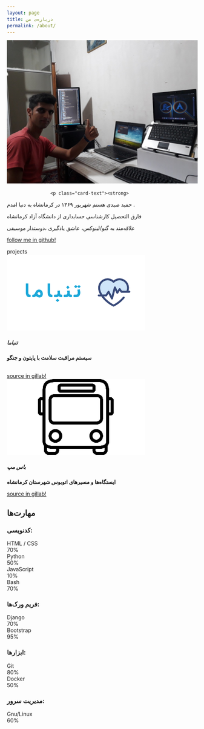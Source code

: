 ```yaml
---
layout: page
title: درباره‌ی من
permalink: /about/
---
```



<div class="card">
				<img class="card-img-top" src="/images/hamid.jpg" alt="Card image cap">
				<div class="card-body">
					
					<p class="card-text"><strong>
حمید صیدی هستم شهریور ۱۳۶۹ در کرمانشاه به دنیا امدم .

فارق التحصیل کارشناسی حسابداری از دانشگاه آزاد کرمانشاه

علاقه‌مند به گنو/لینوکس، عاشق یادگیری ،دوستدار موسیقی</strong></p>
					<a href="https://github.com/herotux" class="btn btn-warning">follow me in github!</a>
				</div>
			</div>

<div class="text-center">
		<div class="p-3 mb-2 bg-primary text-white">projects</div>
	</div>

  <div class="card-deck">
    <div class="card">
      <img class="card-img-top" src="/images/tanbama.png" alt="Card image cap">
      <div class="card-body" height="400">
        <h5 class="card-title">تنباما</h5>
        <p class="card-text"><strong>سیستم مراقبت سلامت با پایتون و جنگو</strong></p>
        <br>
        <a href="https://gitlab.com/freetux/tanbama/" class="btn btn-warning">source in gillab!</a>
      </div>
    </div>
    <div class="card">
      <img class="card-img-top" src="/images/busmap.png" alt="Card image cap">
      <div class="card-body">
        <h5 class="card-title">باس مپ</h5>
        <p class="card-text"><strong>ایستگاه‌ها و مسیرهای اتوبوس شهرستان کرمانشاه </strong></p>
        <a href="https://gitlab.com/freetux/busmap/" class="btn btn-warning">source in gillab!</a>
      </div>
    </div>
  </div>




<div class="align-center">
  <h2>
    مهارت‌ها
  </h2>
</div>

### کدنویسی:
<section class="skills">
  <div class="row">
    <div class="col-12 col-sm-3 name">
      HTML / CSS
    </div>
    <div class="col-12 col-sm-9">
      <div class="progress">
        <div class="progress-bar progress-bar-striped bg-mycolor" role="progressbar" aria-valuenow="70" aria-valuemin="0" aria-valuemax="100" style="width: 70%;">
          70%
        </div>
      </div>
    </div>
  </div>
  <div class="row">
    <div class="col-12 col-sm-3 name">
      Python
    </div>
    <div class="col-12 col-sm-9">
      <div class="progress">
        <div class="progress-bar progress-bar-striped bg-mycolor" role="progressbar" aria-valuenow="50" aria-valuemin="0" aria-valuemax="100" style="width: 50%;">
          50%
        </div>
      </div>
    </div>
  </div>
  <div class="row">
    <div class="col-12 col-sm-3 name">
      JavaScript
    </div>
    <div class="col-12 col-sm-9">
      <div class="progress">
        <div class="progress-bar progress-bar-striped bg-mycolor" role="progressbar" aria-valuenow="10" aria-valuemin="0" aria-valuemax="100" style="width: 10%;">
          10%
        </div>
      </div>
    </div>
  </div>
  <div class="row">
    <div class="col-12 col-sm-3 name">
      Bash
    </div>
    <div class="col-12 col-sm-9">
      <div class="progress">
        <div class="progress-bar progress-bar-striped bg-mycolor" role="progressbar" aria-valuenow="70" aria-valuemin="0" aria-valuemax="100" style="width: 70%;">
          70%
        </div>
      </div>
    </div>
  </div>
</section>

### فریم ورک‌ها:
<section class="skills">
  <div class="row">
    <div class="col-12 col-sm-3 name">
      Django
    </div>
    <div class="col-12 col-sm-9">
      <div class="progress">
        <div class="progress-bar progress-bar-striped bg-mycolor" role="progressbar" aria-valuenow="70" aria-valuemin="0" aria-valuemax="100" style="width: 70%;">
          70%
        </div>
    </div>
    </div>
  </div>
  <div class="row">
    <div class="col-12 col-sm-3 name">
      Bootstrap
    </div>
    <div class="col-12 col-sm-9">
      <div class="progress">
        <div class="progress-bar progress-bar-striped bg-mycolor" role="progressbar" aria-valuenow="95" aria-valuemin="0" aria-valuemax="100" style="width: 95%;">
          95%
        </div>
      </div>
    </div>
  </div>
</section>


### ابزارها:
<section class="skills">
  <div class="row">
    <div class="col-12 col-sm-3 name">
      Git
    </div>
    <div class="col-12 col-sm-9">
      <div class="progress">
        <div class="progress-bar progress-bar-striped bg-mycolor" role="progressbar" aria-valuenow="80" aria-valuemin="0" aria-valuemax="100" style="width: 80%;">
          80%
        </div>
      </div>
    </div>
  </div>
  <div class="row">
    <div class="col-12 col-sm-3 name">
      Docker
    </div>
    <div class="col-12 col-sm-9">
      <div class="progress">
        <div class="progress-bar progress-bar-striped bg-mycolor" role="progressbar" aria-valuenow="50" aria-valuemin="0" aria-valuemax="100" style="width: 50%;">
          50%
        </div>
      </div>
    </div>
  </div>
</section>

### مدیریت سرور:
<section class="skills">
  <div class="row">
    <div class="col-12 col-sm-3 name">
      Gnu/Linux
    </div>
    <div class="col-12 col-sm-9">
      <div class="progress">
        <div class="progress-bar progress-bar-striped bg-mycolor" role="progressbar" aria-valuenow="60" aria-valuemin="0" aria-valuemax="100" style="width: 60%;">
          60%
        </div>
      </div>
    </div>
  </div>
</section>
